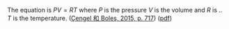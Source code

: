 The equation is $PV=RT$ where $P$ is the pressure $V$ is the volume and $R$ is .. $T$ is the temperature. ([Çengel 和 Boles, 2015, p. 717](zotero://select/library/items/FCMSUVW2)) ([pdf](zotero://open-pdf/library/items/DFP6L6PZ?page=717&annotation=VK9UMSCN))